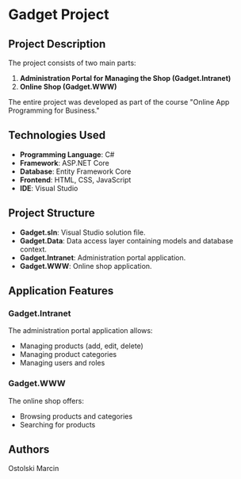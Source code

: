 # Gadget Project

## Project Description

The project consists of two main parts:
1. **Administration Portal for Managing the Shop (Gadget.Intranet)**
2. **Online Shop (Gadget.WWW)**

The entire project was developed as part of the course "Online App Programming for Business."

## Technologies Used

- **Programming Language**: C#
- **Framework**: ASP.NET Core
- **Database**: Entity Framework Core
- **Frontend**: HTML, CSS, JavaScript
- **IDE**: Visual Studio

## Project Structure

- **Gadget.sln**: Visual Studio solution file.
- **Gadget.Data**: Data access layer containing models and database context.
- **Gadget.Intranet**: Administration portal application.
- **Gadget.WWW**: Online shop application.

## Application Features

### Gadget.Intranet

The administration portal application allows:
- Managing products (add, edit, delete)
- Managing product categories
- Managing users and roles


### Gadget.WWW

The online shop offers:
- Browsing products and categories
- Searching for products

## Authors

Ostolski Marcin
